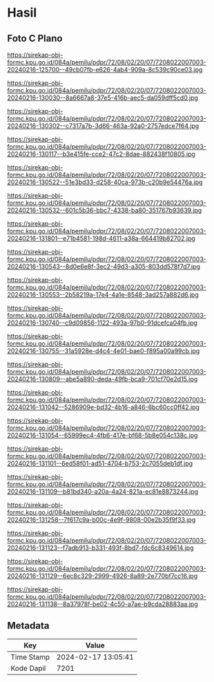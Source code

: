 # Hasil

## Foto C Plano

https://sirekap-obj-formc.kpu.go.id/084a/pemilu/pdpr/72/08/02/20/07/7208022007003-20240216-125700--49cb07fb-e626-4ab4-909a-8c539c90ce03.jpg

https://sirekap-obj-formc.kpu.go.id/084a/pemilu/pdpr/72/08/02/20/07/7208022007003-20240216-130030--8a6667a8-37e5-416b-aec5-da059dff5cd0.jpg

https://sirekap-obj-formc.kpu.go.id/084a/pemilu/pdpr/72/08/02/20/07/7208022007003-20240216-130302--c7317a7b-3d66-463a-92a0-2757edce7f64.jpg

https://sirekap-obj-formc.kpu.go.id/084a/pemilu/pdpr/72/08/02/20/07/7208022007003-20240216-130117--b3e415fe-cce2-47c2-8dae-882438f10805.jpg

https://sirekap-obj-formc.kpu.go.id/084a/pemilu/pdpr/72/08/02/20/07/7208022007003-20240216-130522--51e3bd33-d258-40ca-973b-c20b9e54476a.jpg

https://sirekap-obj-formc.kpu.go.id/084a/pemilu/pdpr/72/08/02/20/07/7208022007003-20240216-130532--601c5b36-bbc7-4338-ba80-351767b93639.jpg

https://sirekap-obj-formc.kpu.go.id/084a/pemilu/pdpr/72/08/02/20/07/7208022007003-20240216-131801--e71b4581-198d-4611-a38a-664419b82702.jpg

https://sirekap-obj-formc.kpu.go.id/084a/pemilu/pdpr/72/08/02/20/07/7208022007003-20240216-130543--8d0e6e8f-3ec2-49d3-a305-803dd578f7d7.jpg

https://sirekap-obj-formc.kpu.go.id/084a/pemilu/pdpr/72/08/02/20/07/7208022007003-20240216-130553--2b58219a-17e4-4a1e-8548-3ad257a882d6.jpg

https://sirekap-obj-formc.kpu.go.id/084a/pemilu/pdpr/72/08/02/20/07/7208022007003-20240216-130740--c9d09856-1122-493a-97b0-91dcefca04fb.jpg

https://sirekap-obj-formc.kpu.go.id/084a/pemilu/pdpr/72/08/02/20/07/7208022007003-20240216-130755--31a5928e-d4c4-4e01-bae0-f895a00a99cb.jpg

https://sirekap-obj-formc.kpu.go.id/084a/pemilu/pdpr/72/08/02/20/07/7208022007003-20240216-130809--abe5a890-deda-49fb-bca9-701cf70e2d15.jpg

https://sirekap-obj-formc.kpu.go.id/084a/pemilu/pdpr/72/08/02/20/07/7208022007003-20240216-131042--5286909e-bd32-4b16-a846-6bc60cc0ff42.jpg

https://sirekap-obj-formc.kpu.go.id/084a/pemilu/pdpr/72/08/02/20/07/7208022007003-20240216-131054--65999ec4-4fb6-417e-bf68-5b8e054c138c.jpg

https://sirekap-obj-formc.kpu.go.id/084a/pemilu/pdpr/72/08/02/20/07/7208022007003-20240216-131101--6ed58f01-ad51-4704-b753-2c7055deb1df.jpg

https://sirekap-obj-formc.kpu.go.id/084a/pemilu/pdpr/72/08/02/20/07/7208022007003-20240216-131109--b81bd340-a20a-4a24-821a-ec81e8873244.jpg

https://sirekap-obj-formc.kpu.go.id/084a/pemilu/pdpr/72/08/02/20/07/7208022007003-20240216-131258--7f617c9a-b00c-4e9f-9808-00e2b35f9f33.jpg

https://sirekap-obj-formc.kpu.go.id/084a/pemilu/pdpr/72/08/02/20/07/7208022007003-20240216-131123--f7adb913-b331-493f-8bd7-fdc6c8349614.jpg

https://sirekap-obj-formc.kpu.go.id/084a/pemilu/pdpr/72/08/02/20/07/7208022007003-20240216-131129--6ec8c329-2999-4926-8a89-2e770bf7cc16.jpg

https://sirekap-obj-formc.kpu.go.id/084a/pemilu/pdpr/72/08/02/20/07/7208022007003-20240216-131138--8a37978f-be02-4c50-a7ae-b9cda28883aa.jpg


## Metadata

| Key        | Value               |
| ---------- | ------------------- |
| Time Stamp | 2024-02-17 13:05:41 |
| Kode Dapil | 7201                |



